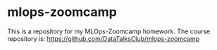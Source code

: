 # mlops-zoomcamp

This is a repository for my MLOps-Zoomcamp homework.
The course repository is: https://github.com/DataTalksClub/mlops-zoomcamp